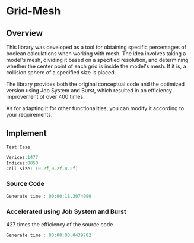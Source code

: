 # Grid-Mesh

## Overview
This library was developed as a tool for obtaining specific percentages of boolean calculations when working with mesh. The idea involves taking a model's mesh, dividing it based on a specified resolution, and determining whether the center point of each grid is inside the model's mesh. If it is, a collision sphere of a specified size is placed.

The library provides both the original conceptual code and the optimized version using Job System and Burst, which resulted in an efficiency improvement of over 400 times.

As for adapting it for other functionalities, you can modify it according to your requirements.
## Implement
`Test Case`
```c++
Verices:1477
Indices:8850
Cell Size: (0.2f,0.2f,0.2f)
```
### Source Code
```c++
Generate time : 00:00:18.3074090
```
### Accelerated using Job System and Burst
427 times the efficiency of the source code
```c++
Generate time : 00:00:00.0439782
```